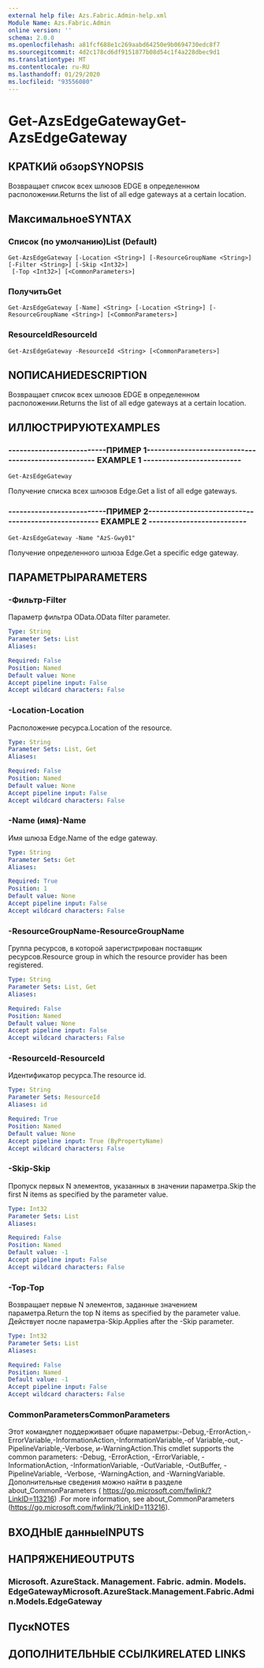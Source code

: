 ```yaml
---
external help file: Azs.Fabric.Admin-help.xml
Module Name: Azs.Fabric.Admin
online version: ''
schema: 2.0.0
ms.openlocfilehash: a81fcf688e1c269aabd64250e9b0694730edc8f7
ms.sourcegitcommit: 4d2c178cd6df9151877b08d54c1f4a228dbec9d1
ms.translationtype: MT
ms.contentlocale: ru-RU
ms.lasthandoff: 01/29/2020
ms.locfileid: "93556080"
---
```

# <span data-ttu-id="6c69d-101">Get-AzsEdgeGateway</span><span class="sxs-lookup"><span data-stu-id="6c69d-101">Get-AzsEdgeGateway</span></span>

## <span data-ttu-id="6c69d-102">КРАТКИй обзор</span><span class="sxs-lookup"><span data-stu-id="6c69d-102">SYNOPSIS</span></span>
<span data-ttu-id="6c69d-103">Возвращает список всех шлюзов EDGE в определенном расположении.</span><span class="sxs-lookup"><span data-stu-id="6c69d-103">Returns the list of all edge gateways at a certain location.</span></span>

## <span data-ttu-id="6c69d-104">Максимальное</span><span class="sxs-lookup"><span data-stu-id="6c69d-104">SYNTAX</span></span>

### <span data-ttu-id="6c69d-105">Список (по умолчанию)</span><span class="sxs-lookup"><span data-stu-id="6c69d-105">List (Default)</span></span>
```
Get-AzsEdgeGateway [-Location <String>] [-ResourceGroupName <String>] [-Filter <String>] [-Skip <Int32>]
 [-Top <Int32>] [<CommonParameters>]
```

### <span data-ttu-id="6c69d-106">Получить</span><span class="sxs-lookup"><span data-stu-id="6c69d-106">Get</span></span>
```
Get-AzsEdgeGateway [-Name] <String> [-Location <String>] [-ResourceGroupName <String>] [<CommonParameters>]
```

### <span data-ttu-id="6c69d-107">ResourceId</span><span class="sxs-lookup"><span data-stu-id="6c69d-107">ResourceId</span></span>
```
Get-AzsEdgeGateway -ResourceId <String> [<CommonParameters>]
```

## <span data-ttu-id="6c69d-108">NОПИСАНИЕ</span><span class="sxs-lookup"><span data-stu-id="6c69d-108">DESCRIPTION</span></span>
<span data-ttu-id="6c69d-109">Возвращает список всех шлюзов EDGE в определенном расположении.</span><span class="sxs-lookup"><span data-stu-id="6c69d-109">Returns the list of all edge gateways at a certain location.</span></span>

## <span data-ttu-id="6c69d-110">ИЛЛЮСТРИРУЮТ</span><span class="sxs-lookup"><span data-stu-id="6c69d-110">EXAMPLES</span></span>

### <span data-ttu-id="6c69d-111">--------------------------ПРИМЕР 1--------------------------</span><span class="sxs-lookup"><span data-stu-id="6c69d-111">-------------------------- EXAMPLE 1 --------------------------</span></span>
```
Get-AzsEdgeGateway
```

<span data-ttu-id="6c69d-112">Получение списка всех шлюзов Edge.</span><span class="sxs-lookup"><span data-stu-id="6c69d-112">Get a list of all edge gateways.</span></span>

### <span data-ttu-id="6c69d-113">--------------------------ПРИМЕР 2--------------------------</span><span class="sxs-lookup"><span data-stu-id="6c69d-113">-------------------------- EXAMPLE 2 --------------------------</span></span>
```
Get-AzsEdgeGateway -Name "AzS-Gwy01"
```

<span data-ttu-id="6c69d-114">Получение определенного шлюза Edge.</span><span class="sxs-lookup"><span data-stu-id="6c69d-114">Get a specific edge gateway.</span></span>

## <span data-ttu-id="6c69d-115">ПАРАМЕТРЫ</span><span class="sxs-lookup"><span data-stu-id="6c69d-115">PARAMETERS</span></span>

### <span data-ttu-id="6c69d-116">-Фильтр</span><span class="sxs-lookup"><span data-stu-id="6c69d-116">-Filter</span></span>
<span data-ttu-id="6c69d-117">Параметр фильтра OData.</span><span class="sxs-lookup"><span data-stu-id="6c69d-117">OData filter parameter.</span></span>

```yaml
Type: String
Parameter Sets: List
Aliases: 

Required: False
Position: Named
Default value: None
Accept pipeline input: False
Accept wildcard characters: False
```

### <span data-ttu-id="6c69d-118">-Location</span><span class="sxs-lookup"><span data-stu-id="6c69d-118">-Location</span></span>
<span data-ttu-id="6c69d-119">Расположение ресурса.</span><span class="sxs-lookup"><span data-stu-id="6c69d-119">Location of the resource.</span></span>

```yaml
Type: String
Parameter Sets: List, Get
Aliases: 

Required: False
Position: Named
Default value: None
Accept pipeline input: False
Accept wildcard characters: False
```

### <span data-ttu-id="6c69d-120">-Name (имя)</span><span class="sxs-lookup"><span data-stu-id="6c69d-120">-Name</span></span>
<span data-ttu-id="6c69d-121">Имя шлюза Edge.</span><span class="sxs-lookup"><span data-stu-id="6c69d-121">Name of the edge gateway.</span></span>

```yaml
Type: String
Parameter Sets: Get
Aliases: 

Required: True
Position: 1
Default value: None
Accept pipeline input: False
Accept wildcard characters: False
```

### <span data-ttu-id="6c69d-122">-ResourceGroupName</span><span class="sxs-lookup"><span data-stu-id="6c69d-122">-ResourceGroupName</span></span>
<span data-ttu-id="6c69d-123">Группа ресурсов, в которой зарегистрирован поставщик ресурсов.</span><span class="sxs-lookup"><span data-stu-id="6c69d-123">Resource group in which the resource provider has been registered.</span></span>

```yaml
Type: String
Parameter Sets: List, Get
Aliases: 

Required: False
Position: Named
Default value: None
Accept pipeline input: False
Accept wildcard characters: False
```

### <span data-ttu-id="6c69d-124">-ResourceId</span><span class="sxs-lookup"><span data-stu-id="6c69d-124">-ResourceId</span></span>
<span data-ttu-id="6c69d-125">Идентификатор ресурса.</span><span class="sxs-lookup"><span data-stu-id="6c69d-125">The resource id.</span></span>

```yaml
Type: String
Parameter Sets: ResourceId
Aliases: id

Required: True
Position: Named
Default value: None
Accept pipeline input: True (ByPropertyName)
Accept wildcard characters: False
```

### <span data-ttu-id="6c69d-126">-Skip</span><span class="sxs-lookup"><span data-stu-id="6c69d-126">-Skip</span></span>
<span data-ttu-id="6c69d-127">Пропуск первых N элементов, указанных в значении параметра.</span><span class="sxs-lookup"><span data-stu-id="6c69d-127">Skip the first N items as specified by the parameter value.</span></span>

```yaml
Type: Int32
Parameter Sets: List
Aliases: 

Required: False
Position: Named
Default value: -1
Accept pipeline input: False
Accept wildcard characters: False
```

### <span data-ttu-id="6c69d-128">-Top</span><span class="sxs-lookup"><span data-stu-id="6c69d-128">-Top</span></span>
<span data-ttu-id="6c69d-129">Возвращает первые N элементов, заданные значением параметра.</span><span class="sxs-lookup"><span data-stu-id="6c69d-129">Return the top N items as specified by the parameter value.</span></span>
<span data-ttu-id="6c69d-130">Действует после параметра-Skip.</span><span class="sxs-lookup"><span data-stu-id="6c69d-130">Applies after the -Skip parameter.</span></span>

```yaml
Type: Int32
Parameter Sets: List
Aliases: 

Required: False
Position: Named
Default value: -1
Accept pipeline input: False
Accept wildcard characters: False
```

### <span data-ttu-id="6c69d-131">CommonParameters</span><span class="sxs-lookup"><span data-stu-id="6c69d-131">CommonParameters</span></span>
<span data-ttu-id="6c69d-132">Этот командлет поддерживает общие параметры:-Debug,-ErrorAction,-ErrorVariable,-InformationAction,-InformationVariable,-of Variable,-out,-PipelineVariable,-Verbose, и-WarningAction.</span><span class="sxs-lookup"><span data-stu-id="6c69d-132">This cmdlet supports the common parameters: -Debug, -ErrorAction, -ErrorVariable, -InformationAction, -InformationVariable, -OutVariable, -OutBuffer, -PipelineVariable, -Verbose, -WarningAction, and -WarningVariable.</span></span> <span data-ttu-id="6c69d-133">Дополнительные сведения можно найти в разделе about_CommonParameters ( https://go.microsoft.com/fwlink/?LinkID=113216) .</span><span class="sxs-lookup"><span data-stu-id="6c69d-133">For more information, see about_CommonParameters (https://go.microsoft.com/fwlink/?LinkID=113216).</span></span>

## <span data-ttu-id="6c69d-134">ВХОДНЫЕ данные</span><span class="sxs-lookup"><span data-stu-id="6c69d-134">INPUTS</span></span>

## <span data-ttu-id="6c69d-135">НАПРЯЖЕНИЕ</span><span class="sxs-lookup"><span data-stu-id="6c69d-135">OUTPUTS</span></span>

### <span data-ttu-id="6c69d-136">Microsoft. AzureStack. Management. Fabric. admin. Models. EdgeGateway</span><span class="sxs-lookup"><span data-stu-id="6c69d-136">Microsoft.AzureStack.Management.Fabric.Admin.Models.EdgeGateway</span></span>

## <span data-ttu-id="6c69d-137">Пуск</span><span class="sxs-lookup"><span data-stu-id="6c69d-137">NOTES</span></span>

## <span data-ttu-id="6c69d-138">ДОПОЛНИТЕЛЬНЫЕ ССЫЛКИ</span><span class="sxs-lookup"><span data-stu-id="6c69d-138">RELATED LINKS</span></span>

